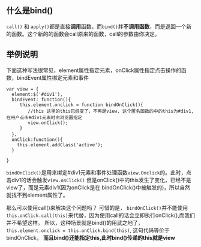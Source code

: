 ## 什么是bind()
`call()` 和 `apply()`都是直接**调用**函数。而`bind()`并**不调用函数**，而是返回一个新的函数。这个新的的函数会call原来的函数，call的参数由你决定。

## 举例说明

下面这种写法很常见，element属性指定元素，onClick属性指定点击操作的函数，bindEvent属性绑定元素和事件
```
var view = {
  element:$('#div1'),
  bindEvent: function(){
     this.element.onclick = function bindOnClick(){
        //this 这里的this已经变了，不再是view. 这个匿名函数的中的this为#div1,在用户点击#div1元素时由浏览器指定
        view.onClick();
     }
  }，
  onClick:function(){
    this.element.addClass('active');
  }

}

```

`bindOnClick()`是用来绑定#div1元素和事件处理函数`view.Onclick`的。此时，点击div1的话会触发`view.onClick()` 但是onClick()中的this发生了变化，已经不是view了，而是元素div1(因为onClick是在 bindOnClick()中被触发的)，所以自然就找不到element属性了。

那么可以使用call()来解决这个问题吗？ 可惜的是， `bindOnClick()`并不能使用`this.onClick.call(this)`来代替，因为使用call的话会立即执行onClick(),而我们并不希望这样。 所以，这种场景就是bind()的用武之地了， ` this.element.onclick = this.onClick.bind(this)`,  这句代码等价于bindOnClick， **而且bind()还能指定this,此时bind()传递的this就是view**
